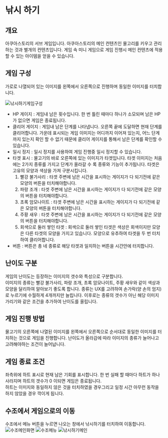 # 낚시 하기
## 개요
아쿠아스토리의 서브 게임입니다. 아쿠아스토리의 메인 컨텐츠인 물고리를 키우고 관리하는 것과 별개의 컨텐츠입니다. 게임 속 미니 게임으로 게임 진행시 메인 컨텐츠에 적용할 수 있는 아이템을 얻을 수 있습니다.

## 게임 구성
가로로 나열되어 있는 이미지를 왼쪽에서 오른쪽으로 진행하며 동일한 이미지를 터치합니다.  

![낚시하기게임구성](https://github.com/hojin-kr/Design-Book/blob/master/AquaStory-SundayToz/img/%EB%82%9A%EC%8B%9C-%ED%95%98%EA%B8%B0-%EA%B2%8C%EC%9E%84%EA%B5%AC%EC%84%B1.png?raw=true)

- HP 게이지 : 게임내 남은 횟수입니다. 한 번 틀린 때마다 하나가 소모되며 남은 HP가 없으면 게임은 종료됩니다.
- 클리어 게이지 : 게임내 남은 단계를 나타냅니다. 오른쪽 끝에 도달하면 현재 단계를 클리어합니다. 가운데 표시되는 게임 이미지는 어디까지 이어져 있는지, 어느 단계까지 있는지 확인 할 수 없기 때문에 클리어 게이지를 통해서 남은 단계를 확인할 수 있습니다.
- 일시 정지 : 일시 정지를 사용하여 게임 진행중 일시 정지할 수 있습니다.
- 타겟 표시 : 물고기의 바로 오른쪽에 있는 이미지가 타겟입니다. 타겟 이미지는 처음에는 2가지 종류를 가지고 단계가 올라갈 수 록 종류와 기능이 추가됩니다. 타겟은 고유의 모양과 색상을 가져 구분시킵니다.
  1. 빨강 불가사리 : 타겟 주변에 남은 시간을 표시하는 게이지가 다 되기전에 같은 모양의 버튼을 터치해야합니다.
  2. 파랑 조개 : 타겟 주변에 남은 시간을 표시하는 게이지가 다 되기전에 같은 모양의 버튼을 터치해야합니다.
  3. 초록 암모나이트 : 타겟 주변에 남은 시간을 표시하는 게이지가 다 되기전에 같은 모양의 버튼을 터치해야합니다.
  4. 주황 새우 : 타겟 주변에 남은 시간을 표시하는 게이지가 다 되기전에 같은 모양의 버튼을 터치해야합니다.
  5. 회색으로 둘러 쌓인 타겟 : 회색으로 둘러 쌓인 타겟은 색상은 회색이지만 모양은 다른 타겟의 모양을 가지고 있습니다. 모양으로 유추하여 타겟을 두 번 터치하여 클리어합니다.
- 버튼 : 버튼은 총 네 종류로 해당 타겟과 일치하는 버튼을 시간안에 터치합니다.

## 난이도 구분
게임의 난이도는 등장하는 이미지의 갯수와 특성으로 구분합니다.  
이미지의 종류는 빨강 불가사리, 파랑 조개, 초록 암모나이트, 주황 새우와 같이 색상과 모양을 달리하여 알아보기 좋도록 합니다. 종류는 UX를 고려하여 손가락(양 손의 엄지)로 누르기에 수월하게 4개까지만 늘립니다. 이후로는 종류의 갯수가 아닌 해당 이미지 가리기와 같은 조건을 추가하여 난이도를 올립니다.

## 게임 진행 방법
물고기의 오른쪽에 나열된 이미지를 왼쪽에서 오른쪽으로 순서대로 동일한 이미지를 터치하는 것으로 게임을 진행합니다. 난이도가 올라감에 따라 이미지의 종류가 늘어나고 고려해야하는 조건이 늘어납니다.

## 게임 종료 조건
좌측위에 하트 표시로 현재 남은 기회를 표시합니다. 한 번 실패 할 때마다 하트가 하나 사라지며 하트의 갯수가 0 이되면 게임은 종료됩니다.  
하트는 이미지와 동일하지 않은 것을 터치하였을 경우그리고 일정 시간 아무런 동작을 하지 않았을 경우 깍이게 됩니다.

## 수조에서 게임으로의 이동
수조에서 메뉴 버튼을 누르면 나오는 창에서 낚시하기를 터치하여 이동합니다.
![수조메인화면](https://github.com/hojin-kr/Design-Book/blob/master/AquaStory-SundayToz/img/%EC%88%98%EC%A1%B0-%EB%A9%94%EC%9D%B8%ED%99%94%EB%A9%B4.png?raw=true)
![수조메뉴](https://github.com/hojin-kr/Design-Book/blob/master/AquaStory-SundayToz/img/%EC%88%98%EC%A1%B0-%EB%A9%94%EB%89%B4.png?raw=true)
![낚시하기메인](https://github.com/hojin-kr/Design-Book/blob/master/AquaStory-SundayToz/img/%EB%82%9A%EC%8B%9C-%ED%95%98%EA%B8%B0-%EB%A9%94%EC%9D%B8.png?raw=true)
